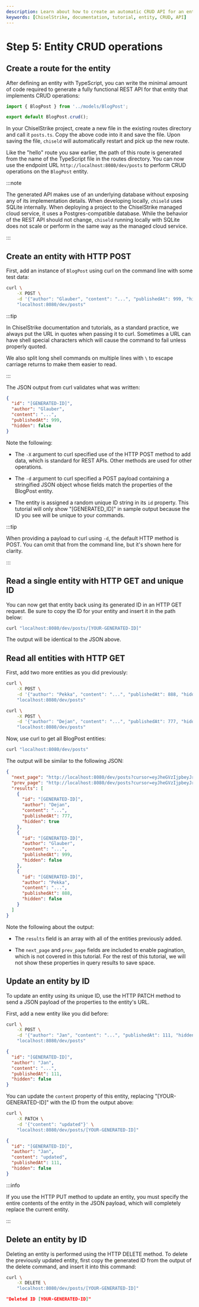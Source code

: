 ```yaml
---
description: Learn about how to create an automatic CRUD API for an entity.
keywords: [ChiselStrike, documentation, tutorial, entity, CRUD, API]
---
```


# Step 5: Entity CRUD operations

## Create a route for the entity

After defining an entity with TypeScript, you can write the minimal amount of
code required to generate a fully functional REST API for that entity that
implements CRUD operations:

```ts title="my-backend/routes/posts.ts"
import { BlogPost } from '../models/BlogPost';

export default BlogPost.crud();
```

In your ChiselStrike project, create a new file in the existing routes directory
and call it `posts.ts`. Copy the above code into it and save the file. Upon
saving the file, `chiseld` will automatically restart and pick up the new
route.

Like the "hello" route you saw earlier, the path of this route is generated from
the name of the TypeScript file in the routes directory. You can now use the
endpoint URL `http://localhost:8080/dev/posts` to perform CRUD operations on the
`BlogPost` entity.

:::note

The generated API makes use of an underlying database without exposing any of
its implementation details. When developing locally, `chiseld` uses SQLite
internally. When deploying a project to the ChiselStrike managed cloud service,
it uses a Postgres-compatible database. While the behavior of the REST API
should not change, `chiseld` running locally with SQLite does not scale or
perform in the same way as the managed cloud service.

:::

## Create an entity with HTTP POST

First, add an instance of `BlogPost` using curl on the command line with some
test data:

```bash
curl \
    -X POST \
    -d '{"author": "Glauber", "content": "...", "publishedAt": 999, "hidden": false}' \
    "localhost:8080/dev/posts"
```

:::tip

In ChiselStrike documentation and tutorials, as a standard practice, we always
put the URL in quotes when passing it to curl. Sometimes a URL can have shell
special characters which will cause the command to fail unless properly quoted.

We also split long shell commands on multiple lines with `\` to escape carriage
returns to make them easier to read.

:::

The JSON output from curl validates what was written:

```json
{
  "id": "[GENERATED-ID]",
  "author": "Glauber",
  "content": "...",
  "publishedAt": 999,
  "hidden": false
}
```

Note the following:

- The `-X` argument to curl specified use of the HTTP POST method to add data,
  which is standard for REST APIs. Other methods are used for other operations.

- The `-d` argument to curl specified a POST payload containing a stringified
  JSON object whose fields match the properties of the BlogPost entity.

- The entity is assigned a random unique ID string in its `id` property. This
  tutorial will only show "[GENERATED_ID]" in sample output because the ID you
  see will be unique to your commands.

:::tip

When providing a payload to curl using `-d`, the default HTTP method is POST.
You can omit that from the command line, but it's shown here for clarity.

:::

## Read a single entity with HTTP GET and unique ID

You can now get that entity back using its generated ID in an HTTP GET request.
Be sure to copy the ID for your entity and insert it in the path below:

```bash
curl "localhost:8080/dev/posts/[YOUR-GENERATED-ID]"
```

The output will be identical to the JSON above.

## Read all entities with HTTP GET

First, add two more entities as you did previously:

```bash
curl \
    -X POST \
    -d '{"author": "Pekka", "content": "...", "publishedAt": 888, "hidden": false}' \
    "localhost:8080/dev/posts"
```

```bash
curl \
    -X POST \
    -d '{"author": "Dejan", "content": "...", "publishedAt": 777, "hidden": true}' \
    "localhost:8080/dev/posts"
```

Now, use curl to get all BlogPost entities:

```bash
curl "localhost:8080/dev/posts"
```

The output will be similar to the following JSON:

```json
{
  "next_page": "http://localhost:8080/dev/posts?cursor=eyJheGVzIjpbeyJrZXkiOnsiZmllbGROYW1lIjoiaWQiLCJhc2NlbmRpbmciOnRydWV9LCJ2YWx1ZSI6ImIyZTM3NWI1LTJmMGYtNGM5NS1iMTFjLTU0YWU4MWNhNzU0ZSJ9XSwiZm9yd2FyZCI6dHJ1ZSwiaW5jbHVzaXZlIjpmYWxzZX0%3D",
  "prev_page": "http://localhost:8080/dev/posts?cursor=eyJheGVzIjpbeyJrZXkiOnsiZmllbGROYW1lIjoiaWQiLCJhc2NlbmRpbmciOnRydWV9LCJ2YWx1ZSI6Ijc5NjUxY2E5LTk3MTUtNDU3Yi1iNmY5LTk4NjY1OGQ4ZTdkNiJ9XSwiZm9yd2FyZCI6ZmFsc2UsImluY2x1c2l2ZSI6ZmFsc2V9",
  "results": [
    {
      "id": "[GENERATED-ID]",
      "author": "Dejan",
      "content": "...",
      "publishedAt": 777,
      "hidden": true
    },
    {
      "id": "[GENERATED-ID]",
      "author": "Glauber",
      "content": "...",
      "publishedAt": 999,
      "hidden": false
    },
    {
      "id": "[GENERATED-ID]",
      "author": "Pekka",
      "content": "...",
      "publishedAt": 888,
      "hidden": false
    }
  ]
}
```

Note the following about the output:

- The `results` field is an array with all of the entities previously added.

- The `next_page` and `prev_page` fields are included to enable pagination,
  which is not covered in this tutorial. For the rest of this tutorial, we will
  not show these properties in query results to save space.

## Update an entity by ID

To update an entity using its unique ID, use the HTTP PATCH method to send a
JSON payload of the properties to the entity's URL.

First, add a new entity like you did before:

```bash
curl \
    -X POST \
    -d '{"author": "Jan", "content": "...", "publishedAt": 111, "hidden": false}' \
    "localhost:8080/dev/posts"
```

```json
{
  "id": "[GENERATED-ID]",
  "author": "Jan",
  "content": "...",
  "publishedAt": 111,
  "hidden": false
}
```

You can update the `content` property of this entity, replacing
"[YOUR-GENERATED-ID]" with the ID from the output above:

```bash
curl \
    -X PATCH \
    -d '{"content": "updated"}' \
    "localhost:8080/dev/posts/[YOUR-GENERATED-ID]"
```

```json
{
  "id": "[GENERATED-ID]",
  "author": "Jan",
  "content": "updated",
  "publishedAt": 111,
  "hidden": false
}
```

:::info

If you use the HTTP PUT method to update an entity, you must specify the entire
contents of the entity in the JSON payload, which will completely replace the
current entity.

:::

## Delete an entity by ID

Deleting an entity is performed using the HTTP DELETE method. To delete the
previously updated entity, first copy the generated ID from the output of the
delete command, and insert it into this command:

```bash
curl \
    -X DELETE \
    "localhost:8080/dev/posts/[YOUR-GENERATED-ID]"
```

```json
"Deleted ID [YOUR-GENERATED-ID]"
```
